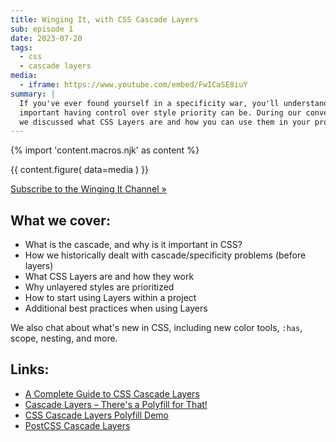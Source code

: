 ```yaml
---
title: Winging It, with CSS Cascade Layers
sub: episode 1
date: 2023-07-20
tags:
  - css
  - cascade layers
media:
  - iframe: https://www.youtube.com/embed/FwICaSE8iuY
summary: |
  If you've ever found yourself in a specificity war, you'll understand how
  important having control over style priority can be. During our conversation,
  we discussed what CSS Layers are and how you can use them in your project.
---
```


{% import 'content.macros.njk' as content %}

{{ content.figure(
  data=media
) }}

[Subscribe to the Winging It Channel »](http://www.youtube.com/channel/UCUkHxN78y9On9YH1zd-aTGw?sub_confirmation=1)

## What we cover:

- What is the cascade, and why is it important in CSS?
- How we historically dealt with cascade/specificity problems (before layers)
- What CSS Layers are and how they work
- Why unlayered styles are prioritized
- How to start using Layers within a project
- Additional best practices when using Layers

We also chat about what's new in CSS, including new color tools, `:has`, scope,
nesting, and more.

## Links:

- [A Complete Guide to CSS Cascade Layers](https://css-tricks.com/css-cascade-layers/)
- [Cascade Layers – There's a Polyfill for That!](https://oddbird.net/2022/06/21/cascade-layers-polyfill/)
- [CSS Cascade Layers Polyfill Demo](https://layers-polyfill-example.netlify.app/)
- [PostCSS Cascade Layers](https://www.npmjs.com/package/@csstools/postcss-cascade-layers)
